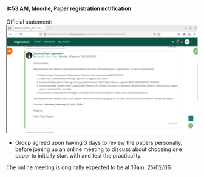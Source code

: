 #### 8:53 AM, Moodle, Paper registration notification.

Official statement:
![Official statement](graphics/25_02_03_1.png)

- Group agreed upon having 3 days to review the papers personally, before joining up an online meeting to discuss about choosing one paper to initially start with and test the practicality.

The online meeting is originally expected to be at 10am, 25/02/06.